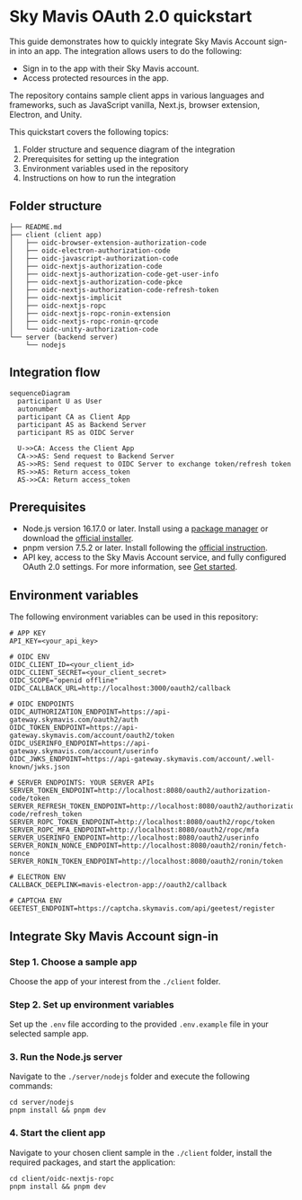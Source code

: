 # Sky Mavis OAuth 2.0 quickstart

This guide demonstrates how to quickly integrate Sky Mavis Account sign-in into an app. The integration allows users to do the following:

- Sign in to the app with their Sky Mavis account.
- Access protected resources in the app.

The repository contains sample client apps in various languages and frameworks, such as JavaScript vanilla, Next.js, browser extension, Electron, and Unity.

This quickstart covers the following topics:

1. Folder structure and sequence diagram of the integration
2. Prerequisites for setting up the integration
3. Environment variables used in the repository
4. Instructions on how to run the integration

## Folder structure

```
├── README.md
├── client (client app)
│   ├── oidc-browser-extension-authorization-code
│   ├── oidc-electron-authorization-code
│   ├── oidc-javascript-authorization-code
│   ├── oidc-nextjs-authorization-code
│   ├── oidc-nextjs-authorization-code-get-user-info
│   ├── oidc-nextjs-authorization-code-pkce
│   ├── oidc-nextjs-authorization-code-refresh-token
│   ├── oidc-nextjs-implicit
│   ├── oidc-nextjs-ropc
│   ├── oidc-nextjs-ropc-ronin-extension
│   ├── oidc-nextjs-ropc-ronin-qrcode
│   └── oidc-unity-authorization-code
└── server (backend server)
    └── nodejs
```

## Integration flow

```mermaid
sequenceDiagram
  participant U as User
  autonumber
  participant CA as Client App
  participant AS as Backend Server
  participant RS as OIDC Server

  U->>CA: Access the Client App
  CA->>AS: Send request to Backend Server
  AS->>RS: Send request to OIDC Server to exchange token/refresh token
  RS->>AS: Return access_token
  AS->>CA: Return access_token
```

## Prerequisites

- Node.js version 16.17.0 or later. Install using a [package manager](https://nodejs.dev/en/download/package-manager) or download the [official installer](https://nodejs.dev/en/).
- pnpm version 7.5.2 or later. Install following the [official instruction](https://pnpm.io/installation).
- API key, access to the Sky Mavis Account service, and fully configured OAuth 2.0 settings. For more information, see [Get started](https://docs.skymavis.com/docs/mavis-services/mavis-account/guides/get-started).

## Environment variables

The following environment variables can be used in this repository:

```shell
# APP KEY
API_KEY=<your_api_key>

# OIDC ENV
OIDC_CLIENT_ID=<your_client_id>
OIDC_CLIENT_SECRET=<your_client_secret>
OIDC_SCOPE="openid offline"
OIDC_CALLBACK_URL=http://localhost:3000/oauth2/callback

# OIDC ENDPOINTS
OIDC_AUTHORIZATION_ENDPOINT=https://api-gateway.skymavis.com/oauth2/auth
OIDC_TOKEN_ENDPOINT=https://api-gateway.skymavis.com/account/oauth2/token
OIDC_USERINFO_ENDPOINT=https://api-gateway.skymavis.com/account/userinfo
OIDC_JWKS_ENDPOINT=https://api-gateway.skymavis.com/account/.well-known/jwks.json

# SERVER ENDPOINTS: YOUR SERVER APIs
SERVER_TOKEN_ENDPOINT=http://localhost:8080/oauth2/authorization-code/token
SERVER_REFRESH_TOKEN_ENDPOINT=http://localhost:8080/oauth2/authorization-code/refresh_token
SERVER_ROPC_TOKEN_ENDPOINT=http://localhost:8080/oauth2/ropc/token
SERVER_ROPC_MFA_ENDPOINT=http://localhost:8080/oauth2/ropc/mfa
SERVER_USERINFO_ENDPOINT=http://localhost:8080/oauth2/userinfo
SERVER_RONIN_NONCE_ENDPOINT=http://localhost:8080/oauth2/ronin/fetch-nonce
SERVER_RONIN_TOKEN_ENDPOINT=http://localhost:8080/oauth2/ronin/token

# ELECTRON ENV
CALLBACK_DEEPLINK=mavis-electron-app://oauth2/callback

# CAPTCHA ENV
GEETEST_ENDPOINT=https://captcha.skymavis.com/api/geetest/register
```

## Integrate Sky Mavis Account sign-in

### Step 1. Choose a sample app

Choose the app of your interest from the `./client` folder.

### Step 2. Set up environment variables

Set up the `.env` file according to the provided `.env.example` file in your selected sample app.

### 3. Run the Node.js server

Navigate to the `./server/nodejs` folder and execute the following commands:

```shell
cd server/nodejs
pnpm install && pnpm dev
```

### 4. Start the client app

Navigate to your chosen client sample in the `./client` folder, install the required packages, and start the application:

```shell
cd client/oidc-nextjs-ropc
pnpm install && pnpm dev
